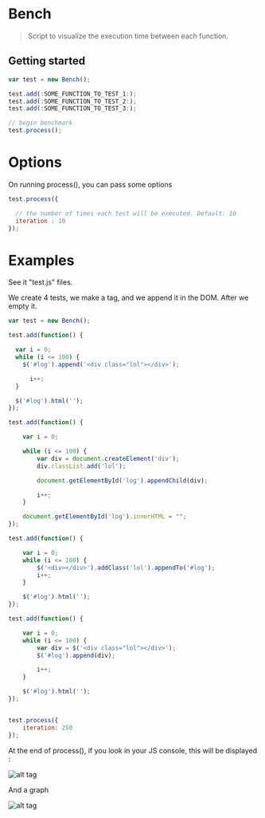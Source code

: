 # Bench
> Script to visualize the execution time between each function.

## Getting started

```js
var test = new Bench();

test.add(:SOME_FUNCTION_TO_TEST_1:);
test.add(:SOME_FUNCTION_TO_TEST_2:);
test.add(:SOME_FUNCTION_TO_TEST_3:);

// begin benchmark
test.process();
```

# Options

On running process(), you can pass some options
```js
test.process({

  // the number of times each test will be executed. Default: 10
  iteration : 10
});
```

# Examples

See it "test.js" files.

We create 4 tests, we make a <lol> tag, and we append it in the DOM. After we empty it.

```js
var test = new Bench();

test.add(function() {

  var i = 0;
  while (i <= 100) {
    $('#log').append('<div class="lol"></div>');

      i++;
  }

  $('#log').html('');
});

test.add(function() {

    var i = 0;

    while (i <= 100) {
        var div = document.createElement('div');
        div.classList.add('lol');

        document.getElementById('log').appendChild(div);

        i++;
    }

    document.getElementById('log').innerHTML = "";
});

test.add(function() {

    var i = 0;
    while (i <= 100) {
        $('<div></div>').addClass('lol').appendTo('#log');
        i++;
    }

    $('#log').html('');
});

test.add(function() {

    var i = 0;
    while (i <= 100) {
        var div = $('<div class="lol"></div>');
        $('#log').append(div);

        i++;
    }

    $('#log').html('');
});


test.process({
    iteration: 250
});
```

At the end of process(), if you look in your JS console, this will be displayed :

![alt tag](https://cloud.githubusercontent.com/assets/332863/13904775/c05cee54-eeab-11e5-9680-d71c690fd1cb.png)

And a graph

![alt tag](https://cloud.githubusercontent.com/assets/332863/13904768/ab510a54-eeab-11e5-9811-d244f50f5f4e.png)
